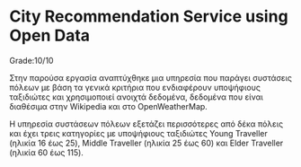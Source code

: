 # City Recommendation Service using Open Data
Grade:10/10

Στην παρούσα εργασία αναπτύχθηκε μια υπηρεσία που παράγει συστάσεις πόλεων με βάση τα γενικά κριτήρια που ενδιαφέρουν υποψήφιους ταξιδιώτες και χρησιμοποιεί ανοιχτά δεδομένα, δεδομένα που είναι διαθέσιμα στην Wikipedia και στο OpenWeatherMap.

Η υπηρεσία συστάσεων πόλεων εξετάζει περισσότερες από δέκα πόλεις και έχει τρεις κατηγορίες με υποψήφιους ταξιδιώτες Young Traveller (ηλικία 16 έως 25),  Middle Traveller (ηλικία 25 έως 60) και Elder Traveller (ηλικία 60 έως 115).
